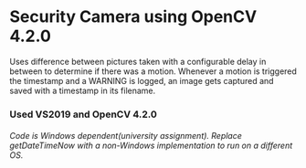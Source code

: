 # Security Camera using OpenCV 4.2.0

Uses difference between pictures taken with a configurable delay in between to determine if there was a motion.
Whenever a motion is triggered the timestamp and a WARNING is logged, an image gets captured and saved with a timestamp in its filename.

### Used VS2019 and OpenCV 4.2.0

###### Code is Windows dependent(university assignment). Replace getDateTimeNow with a non-Windows implementation to run on a different OS.
